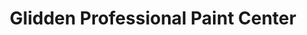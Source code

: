 ---
title: "Glidden Professional Paint Center"
url: /denver/glidden-professional-paint-center/
shop: Farben
---
